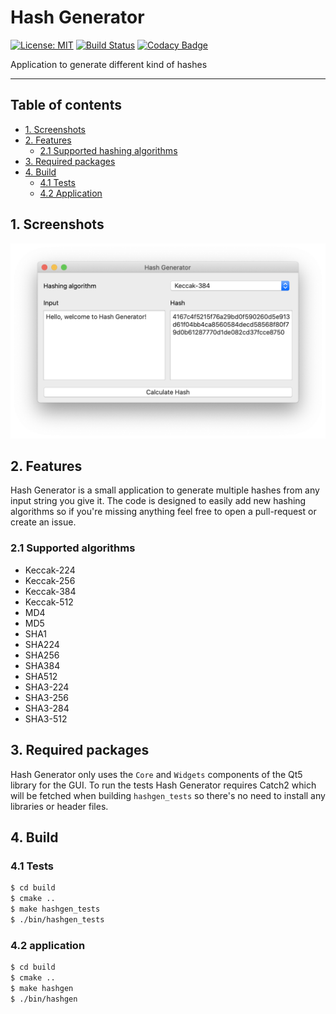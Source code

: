 # Hash Generator

[![License: MIT](https://img.shields.io/badge/License-MIT-yellow.svg)](https://opensource.org/licenses/MIT)
[![Build Status](https://travis-ci.org/bartkessels/HashGenerator.svg?branch=development)](https://travis-ci.org/bartkessels/HashGenerator)
[![Codacy Badge](https://app.codacy.com/project/badge/Grade/1ef83a55516e4089962d0f5c8dbadcea)](https://www.codacy.com/manual/bartkessels/HashGenerator?utm_source=github.com&amp;utm_medium=referral&amp;utm_content=bartkessels/HashGenerator&amp;utm_campaign=Badge_Grade)

Application to generate different kind of hashes

---

## Table of contents

- [1. Screenshots](#1-screenshots)
- [2. Features](#2-features)
    - [2.1 Supported hashing algorithms](#21-supported-algorithms)
- [3. Required packages](#3-required-packages)
- [4. Build](#4-build)
    - [4.1 Tests](#41-tests)
    - [4.2 Application](#42-application)

## 1. Screenshots

![Main window of Hash Generator](data/screenshot_1.png)

## 2. Features

Hash Generator is a small application to generate multiple hashes from any input string you give it.
The code is designed to easily add new hashing algorithms so if you're missing anything feel free
to open a pull-request or create an issue.

### 2.1 Supported algorithms

- Keccak-224
- Keccak-256
- Keccak-384
- Keccak-512
- MD4
- MD5
- SHA1
- SHA224
- SHA256
- SHA384
- SHA512
- SHA3-224
- SHA3-256
- SHA3-284
- SHA3-512

## 3. Required packages

Hash Generator only uses the `Core` and `Widgets` components of the Qt5 library for the GUI.
To run the tests Hash Generator requires Catch2 which will be fetched when building `hashgen_tests`
so there's no need to install any libraries or header files.

## 4. Build

### 4.1 Tests

```bash
$ cd build
$ cmake ..
$ make hashgen_tests
$ ./bin/hashgen_tests
```

### 4.2 application

```bash
$ cd build
$ cmake ..
$ make hashgen
$ ./bin/hashgen
```
